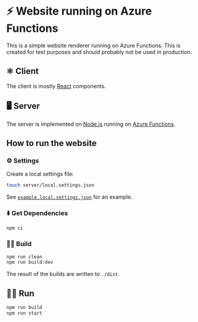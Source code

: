 # ⚡️ Website running on Azure Functions

This is a simple website renderer running on Azure Functions. This is created for test purposes and should probably not be used in production.

## ⚛️ Client

The client is mostly [React](https://reactjs.org/) components.

## 🖥️ Server

The server is implemented on [Node.js](https://nodejs.org/) running on [Azure Functions](https://azure.microsoft.com/en-us/services/functions/).

## How to run the website

### ⚙️ Settings

Create a local settings file:

```bash
touch server/local.settings.json
```

See [`example.local.settings.json`](./example.local.settings.json) for an example.

### ⬇️ Get Dependencies

```sh
npm ci
```

### 👷‍♀️ Build

```sh
npm run clean
npm run build:dev
```

The result of the builds are written to `./dist`.

## 🏃‍♀️ Run

```sh
npm run build
npm run start
```
